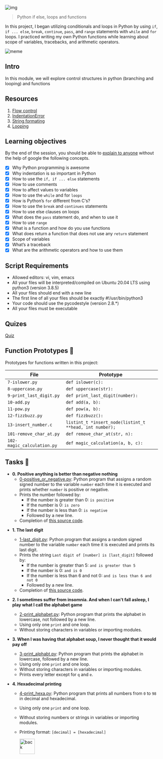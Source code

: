 ![img](https://assets.imaginablefutures.com/media/images/ALX_Logo.max-200x150.png)

> Python if else, loops and functions

In this project, I began utilizing conditionals and loops in Python by using `if`,
`if ... else`, `break`, `continue`, `pass`, and `range` statements with `while` and
`for` loops. I practiced writing my own Python functions while learning about scope of
variables, tracebacks, and arithmetic operators.

![meme](https://s3.amazonaws.com/intranet-projects-files/holbertonschool-higher-level_programming+/233/code.png)

## Intro

In this module, we will explore control structures in python (branching and looping) and functions

## Resources

1. [Flow control](https://docs.python.org/3/tutorial/controlflow.html)
2. [IndentationError](https://www.youtube.com/watch?v=1QXOd2ZQs-Q)
3. [String formating](https://www.digitalocean.com/community/tutorials/how-to-use-string-formatters-in-python-3)
4. [Looping](https://www.youtube.com/watch?v=swQEbZ6ez1I&list=PLGLfVvz_LVvTn3cK5e6LjhgGiSeVlIRwt&index=2)

## Learning objectives

By the end of the session, you should be able to [explain to anyone](https://fs.blog/feynman-learning-technique/) without the help of google the following concepts.

- [x] Why Python programming is awesome
- [x] Why indentation is so important in Python
- [x] How to use the `if, if ... else` statements
- [x] How to use comments
- [x] How to affect values to variables
- [x] How to use the `while` and for `loops`
- [x] How is Python’s `for` different from C‘s?
- [x] How to use the `break` and `continues` statements
- [x] How to use else clauses on loops
- [x] What does the `pass` statement do, and when to use it
- [x] How to use `range`
- [x] What is a function and how do you use functions
- [x] What does return a function that does not use any `return` statement
- [x] Scope of variables
- [x] What’s a traceback
- [x] What are the arithmetic operators and how to use them

## Script Requirements

- Allowed editors: vi, vim, emacs
- All your files will be interpreted/compiled on Ubuntu 20.04 LTS using python3 (version 3.8.5)
- All your files should end with a new line
- The first line of all your files should be exactly #!/usr/bin/python3
- Your code should use the pycodestyle (version 2.8.\*)
- All your files must be executable

## Quizes

[Quiz](./quiz.md)

## Function Prototypes :floppy_disk:

Prototypes for functions written in this project:

| File                       | Prototype                                               |
| -------------------------- | ------------------------------------------------------- |
| `7-islower.py`             | `def islower(c):`                                       |
| `8-uppercase.py`           | `def uppercase(str):`                                   |
| `9-print_last_digit.py`    | `def print_last_digit(number):`                         |
| `10-add.py`                | `def add(a, b):`                                        |
| `11-pow.py`                | `def pow(a, b):`                                        |
| `12-fizzbuzz.py`           | `def fizzbuzz():`                                       |
| `13-insert_number.c`       | `listint_t *insert_node(listint_t **head, int number);` |
| `101-remove_char_at.py`    | `def remove_char_at(str, n):`                           |
| `102-magic_calculation.py` | `def magic_calculation(a, b, c):`                       |

## Tasks :page_with_curl:

- **0. Positive anything is better than negative nothing**
  - [0-positive_or_negative.py](./0-positive_or_negative.py): Python program that assigns
    a random signed number to the variable `number` each time it is executed and
    prints whether `number` is positive or negative.
  - Prints the number followed by:
    - If the number is greater than 0: `is positive`
    - If the number is 0: `is zero`
    - If the number is less than 0: `is negative`
    - Followed by a new line.
  - Completion of [this source code](https://github.com/alx-tools/0x01.py/blob/master/0-positive_or_negative_py).

* **1. The last digit**

  - [1-last_digit.py](./1-last_digit.py): Python program that assigns a random signed number
    to the variable `number` each time it is executed and prints its last digit.
  - Prints the string `Last digit of [number] is [last_digit]` followed by:
    - If the number is greater than 5: `and is greater than 5`
    - If the number is 0: `and is 0`
    - If the number is less than 6 and not 0: `and is less than 6 and not 0`
    - Followed by a new line.
  - Completion of [this source code](https://github.com/alx-tools/0x01.py/blob/master/1-last_digit_py).

* **2. I sometimes suffer from insomnia. And when I can't fall asleep, I play what I call the alphabet game**

  - [2-print_alphabet.py](./2-print_alphabet.py): Python program that prints the alphabet
    in lowercase, not followed by a new line.
  - Using only one `print` and one loop.
  - Without storing characters in variables or importing modules.

* **3. When I was having that alphabet soup, I never thought that it would pay off**

  - [3-print_alphabt.py](./3-print_alphabt.py): Python program that prints the
    alphabet in lowercase, followed by a new line.
  - Using only one `print` and one loop.
  - Without storing characters in variables or importing modules.
  - Prints every letter except for `q` and `e`.

* **4. Hexadecimal printing**

  - [4-print_hexa.py](./4-print_hexa.py): Python program that prints all numbers from
    `0` to `98` in decimal and hexadecimal.
  - Using only one `print` and one loop.
  - Without storing numbers or strings in variables or importing modules.
  - Printing format: `[decimal] = [hexadecimal]`

    <a href="../0x00-python-hello_world"><img src="https://www.svgrepo.com/show/94045/back.svg" alt="back" width="50px"></a>

